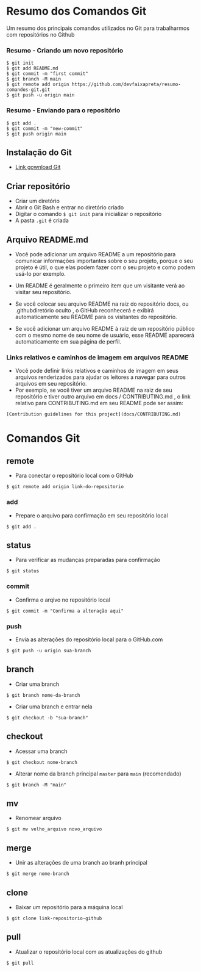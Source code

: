 # Resumo dos Comandos Git
Um resumo dos principais comandos utilizados no Git para trabalharmos com repositórios no Github

### Resumo - Criando um novo repositório
```
$ git init
$ git add README.md
$ git commit -m "first commit"
$ git branch -M main
$ git remote add origin https://github.com/devfaixapreta/resumo-comandos-git.git
$ git push -u origin main
```

### Resumo - Enviando para o repositório
```
$ git add .
$ git commit -m "new-commit"
$ git push origin main
```

## Instalação do Git
* [Link gownload Git](https://git-scm.com/downloads)

## Criar repositório
* Criar um diretório 
* Abrir o Git Bash e entrar no diretório criado
* Digitar o comando `$ git init` para inicializar o repositório
* A pasta `.git` é criada

## Arquivo README.md
* Você pode adicionar um arquivo README a um repositório para comunicar informações importantes sobre o seu projeto, porque o seu projeto é útil, o que elas podem fazer com o seu projeto e como podem usá-lo por exemplo.
* Um README é geralmente o primeiro item que um visitante verá ao visitar seu repositório. 

* Se você colocar seu arquivo README na raiz do repositório docs, ou .githubdiretório oculto , o GitHub reconhecerá e exibirá automaticamente seu README para os visitantes do repositório.
* Se você adicionar um arquivo README à raiz de um repositório público com o mesmo nome de seu nome de usuário, esse README aparecerá automaticamente em sua página de perfil.

### Links relativos e caminhos de imagem em arquivos README
* Você pode definir links relativos e caminhos de imagem em seus arquivos renderizados para ajudar os leitores a navegar para outros arquivos em seu repositório.
* Por exemplo, se você tiver um arquivo README na raiz de seu repositório e tiver outro arquivo em docs / CONTRIBUTING.md , o link relativo para CONTRIBUTING.md em seu README pode ser assim:

`[Contribution guidelines for this project](docs/CONTRIBUTING.md)`

# Comandos Git

## remote
* Para conectar o repositório local com o GitHub
```
$ git remote add origin link-do-repositorio
```

### add
* Prepare o arquivo para confirmação em seu repositório local
```
$ git add .
```

## status
* Para verificar as mudanças preparadas para confirmação
```
$ git status
```

### commit
* Confirma o arqivo no repositório local
```
$ git commit -m "Confirma a alteração aqui"
```

### push
* Envia as alterações do repositório local para o GitHub.com
```
$ git push -u origin sua-branch
``` 

## branch
* Criar uma branch
```
$ git branch nome-da-branch
```

* Criar uma branch e entrar nela
```
$ git checkout -b "sua-branch"
```

## checkout
* Acessar uma branch
```
$ git checkout nome-branch
```

* Alterar nome da branch principal `master` para `main` (recomendado)
```
$ git branch -M "main"
```

## mv
* Renomear arquivo
```
$ git mv velho_arquivo novo_arquivo
```

## merge
* Unir as alterações de uma branch ao branh principal
```
$ git merge nome-branch
```

## clone
* Baixar um repositório para a máquina local
```
$ git clone link-repositorio-github
```

## pull
* Atualizar o repositório local com as atualizações do github
```
$ git pull
```



